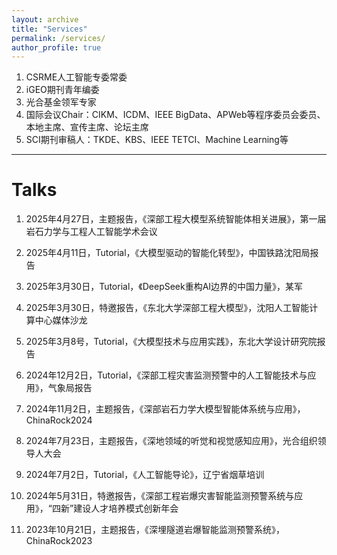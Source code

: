 ```yaml
---
layout: archive
title: "Services"
permalink: /services/
author_profile: true
---
```



1. CSRME人工智能专委常委
2. iGEO期刊青年编委
3. 光合基金领军专家
4. 国际会议Chair：CIKM、ICDM、IEEE BigData、APWeb等程序委员会委员、本地主席、宣传主席、论坛主席
5. SCI期刊审稿人：TKDE、KBS、IEEE TETCI、Machine Learning等

---

# Talks

1. 2025年4月27日，主题报告，《深部工程大模型系统智能体相关进展》，第一届岩石力学与工程人工智能学术会议

2. 2025年4月11日，Tutorial，《大模型驱动的智能化转型》，中国铁路沈阳局报告

3. 2025年3月30日，Tutorial，《DeepSeek重构AI边界的中国力量》，某军

4. 2025年3月30日，特邀报告，《东北大学深部工程大模型》，沈阳人工智能计算中心媒体沙龙

5. 2025年3月8号，Tutorial，《大模型技术与应用实践》，东北大学设计研究院报告

6. 2024年12月2日，Tutorial，《深部工程灾害监测预警中的人工智能技术与应用》，气象局报告

7. 2024年11月2日，主题报告，《深部岩石力学大模型智能体系统与应用》，ChinaRock2024

8. 2024年7月23日，主题报告，《深地领域的听觉和视觉感知应用》，光合组织领导人大会

9. 2024年7月2日，Tutorial，《人工智能导论》，辽宁省烟草培训

10. 2024年5月31日，特邀报告，《深部工程岩爆灾害智能监测预警系统与应用》，“四新”建设人才培养模式创新年会

11. 2023年10月21日，主题报告，《深埋隧道岩爆智能监测预警系统》，ChinaRock2023